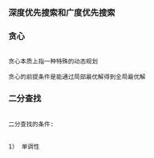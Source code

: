 

### 深度优先搜索和广度优先搜索



### 贪心

```

贪心本质上指一种特殊的动态规划

贪心的前提条件是能通过局部最优解得到全局最优解

```


### 二分查找

```

二分查找的条件:


1） 单调性

```